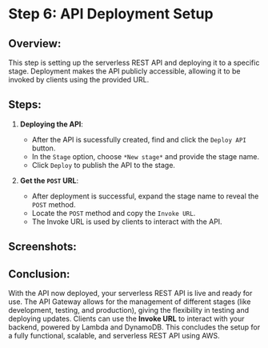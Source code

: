 # Step 6: API Deployment Setup

## Overview:
This step is setting up the serverless REST API and deploying it to a specific stage. Deployment makes the API publicly accessible, allowing it to be invoked by clients using the provided URL.

## Steps:

1. **Deploying the API**:
   - After the API is sucessfully created, find and click the `Deploy API` button.
   - In the `Stage` option, choose `*New stage*` and provide the stage name.
   - Click `Deploy` to publish the API to the stage.

2. **Get the `POST` URL**:
   - After deployment is successful, expand the stage name to reveal the `POST` method.
   - Locate the `POST` method and copy the `Invoke URL`.
   - The Invoke URL is used by clients to interact with the API.

## Screenshots:

## Conclusion:
With the API now deployed, your serverless REST API is live and ready for use. The API Gateway allows for the management of different stages (like development, testing, and production), giving the flexibility in testing and deploying updates. Clients can use the **Invoke URL** to interact with your backend, powered by Lambda and DynamoDB. This concludes the setup for a fully functional, scalable, and serverless REST API using AWS.
